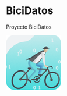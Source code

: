 # BiciDatos
Proyecto BiciDatos

![BiciDatos](https://github.com/lab-tecnosocial/bicidatos-react/blob/main/public/favicon.ico)
